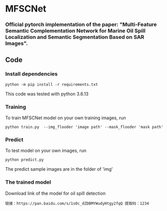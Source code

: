 # MFSCNet

### Official pytorch implementation of the paper: "Multi-Feature Semantic Complementation Network for Marine Oil Spill Localization and Semantic Segmentation Based on SAR Images". 

## Code

### Install dependencies

```
python -m pip install -r requirements.txt
```

This code was tested with python 3.6.13 


### Training
To train MFSCNet model on your own training images, run

```
python train.py  --img_flooder 'image path' --mask_flooder 'mask path'
```

### Predict
To test model on your own images, run

```
python predict.py
```

The predict sample images are in the folder of 'img' 




### The trained model
Download link of the model for oil spill detection

```
链接：https://pan.baidu.com/s/1s0c_dZDBMYWudyHtgy2fqQ 提取码：1234
```
